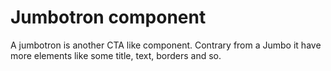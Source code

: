 # Jumbotron component

A jumbotron is another CTA like component. Contrary from a Jumbo it have more elements like some title, text, borders and so.
